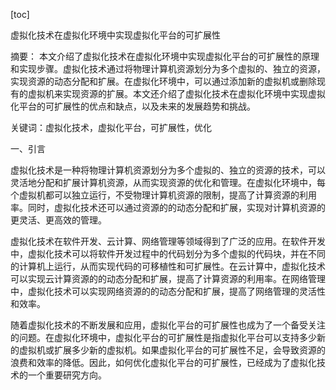 
[toc]                    
                
                
虚拟化技术在虚拟化环境中实现虚拟化平台的可扩展性

摘要：
本文介绍了虚拟化技术在虚拟化环境中实现虚拟化平台的可扩展性的原理和实现步骤。虚拟化技术通过将物理计算机资源划分为多个虚拟的、独立的资源，实现资源的动态分配和扩展。在虚拟化环境中，可以通过添加新的虚拟机或删除现有的虚拟机来实现资源的扩展。本文还介绍了虚拟化技术在虚拟化环境中实现虚拟化平台的可扩展性的优点和缺点，以及未来的发展趋势和挑战。

关键词：虚拟化技术，虚拟化平台，可扩展性，优化

一、引言

虚拟化技术是一种将物理计算机资源划分为多个虚拟的、独立的资源的技术，可以灵活地分配和扩展计算机资源，从而实现资源的优化和管理。在虚拟化环境中，每个虚拟机都可以独立运行，不受物理计算机资源的限制，提高了计算资源的利用率。同时，虚拟化技术还可以通过资源的的动态分配和扩展，实现对计算机资源的更灵活、更高效的管理。

虚拟化技术在软件开发、云计算、网络管理等领域得到了广泛的应用。在软件开发中，虚拟化技术可以将软件开发过程中的代码划分为多个虚拟的代码块，并在不同的计算机上运行，从而实现代码的可移植性和可扩展性。在云计算中，虚拟化技术可以实现云计算资源的的动态分配和扩展，提高了计算资源的利用率。在网络管理中，虚拟化技术可以实现网络资源的的动态分配和扩展，提高了网络管理的灵活性和效率。

随着虚拟化技术的不断发展和应用，虚拟化平台的可扩展性也成为了一个备受关注的问题。在虚拟化环境中，虚拟化平台的可扩展性是指虚拟化平台可以支持多少新的虚拟机或扩展多少新的虚拟机。如果虚拟化平台的可扩展性不足，会导致资源的浪费和效率的降低。因此，如何优化虚拟化平台的可扩展性，已经成为了虚拟化技术的一个重要研究方向。

